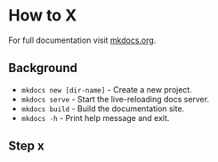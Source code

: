 # How to X

For full documentation visit [mkdocs.org](https://www.mkdocs.org).

## Background

* `mkdocs new [dir-name]` - Create a new project.
* `mkdocs serve` - Start the live-reloading docs server.
* `mkdocs build` - Build the documentation site.
* `mkdocs -h` - Print help message and exit.

## Step x

